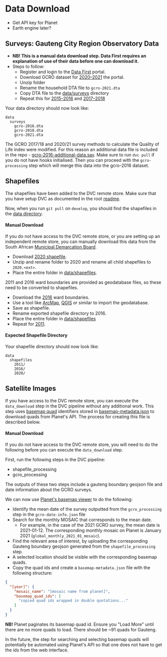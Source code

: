 # Data Download

- Get API key for Planet
- Earth engine later?

## Surveys: Gauteng City Region Observatory Data

- **NB! This is a manual data download step. Data First requires an explanation of use of their data before one can
  download it.**
- Steps to follow:
    - Register and login to the [Data First](https://www.datafirst.uct.ac.za/dataportal/index.php/auth/register) portal.
    - Download GCRO dataset for [2020–2021](https://www.datafirst.uct.ac.za/dataportal/index.php/catalog/874) the
      portal.
    - Unzip folder
    - Rename the household DTA file to `gcro-2021.dta`
    - Copy DTA file to the [data/surveys](/data/surveys) directory
    - Repeat this for [2015–2016](https://www.datafirst.uct.ac.za/dataportal/index.php/catalog/595)
      and [2017–2018](https://www.datafirst.uct.ac.za/dataportal/index.php/catalog/766)

Your data directory should now look like:

```
data
  surveys
    gcro-2016.dta
    gcro-2018.dta
    gcro-2021.dta
```

The GCRO 2017/18 and 2020/21 survey methods to calculate the Quality of Life index were modified. For this
reason an additional data file is included in the
repo - [gcro-2016-additional-data.sav](./surveys/gcro-2016-additional-data.sav). Make sure to run `dvc pull` if you do
not have hooks initialised. Then you can proceed with the `gcro-processing` step which will merge this data into the
gcro-2016 dataset.

## Shapefiles

The shapefiles have been added to the DVC remote store. Make sure that you have setup DVC as documented in the
root [readme](/README.md).

Now, when you run `git pull` on `develop`, you should find the shapefiles in the [data directory](/data/shapefiles).

#### Manual Download

If you do not have access to the DVC remote store, or you are setting up an independent remote store, you can manually
download this data from the South African [Municipal Demarcation Board](https://www.demarcation.org.za/).

* Download [2020 shapefile](https://www.arcgis.com/sharing/rest/content/items/e0223a825ea2481fa72220ad3204276b/data).
* Unzip and rename folder to 2020 and rename all child shapefiles to `2020.<ext>`.
* Place the entire folder in [data/shapefiles](/data/shapefiles).

2011 and 2016 ward boundaries are provided as geodatabase files, so these need to be converted to shapefiles.

* Download the [2016](https://www.arcgis.com/sharing/rest/content/items/cfddb54aab5f4d62b2144d80d49b3fdb/data) ward
  boundaries.
* Use a tool
  like [ArcMap](https://desktop.arcgis.com/en/arcmap/latest/extensions/production-mapping/converting-a-geodatabase-to-shapefiles.htm), [QGIS](https://gis.stackexchange.com/questions/108006/converting-data-from-gdb-into-shapefile-without-arcmap)
  or similar to import the geodatabase.
* Save as shapefile.
* Rename exported shapefile directory to 2016.
* Place the entire folder in [data/shapefiles](/data/shapefiles)
* Repeat for [2011](https://www.arcgis.com/sharing/rest/content/items/12d2deb98816451ab7c4dc09cdfeee6b/data).

#### Expected Shapefile Directory

Your shapefile directory should now look like:

```
data
  shapefiles
    2011/
    2016/
    2020/
```

## Satellite Images

If you have access to the DVC remote store, you can execute the `data_download` step in the DVC pipeline without any
additional work.
This step uses [basemap quad](https://developers.planet.com/docs/basemaps/#basemap-quads) identifiers stored
in [basemap-metadata.json](basemap-metadata/basemap-metadata.json) to download quads from Planet's API.
The process for creating this file is described below.

#### Manual Download

If you do not have access to the DVC remote store, you will need to do the following before you can execute
the `data_download` step.

First, run the following steps in the DVC pipeline:

* shapefile_processing
* gcro_processing

The outputs of these two steps include a gauteng boundary geojson file and date information about the GCRO surveys.

We can now use [Planet's basemap viewer](https://www.planet.com/basemaps) to do the following:

* Identify the mean date of the survey outputted from the `gcro_processing` step in the `gcro-date-info.json` file
* Search for the monthly MOSAIC that corresponds to the mean date.
    * For example, in the case of the 2021 GCRO survey, the mean date is 2021-01-12. The corresponding monthly mosaic on
      Planet is January 2021 (`global_monthly_2021_01_mosaic`).
* Find the relevant area of interest, by uploading the corresponding Gauteng boundary geojson generated from
  the `shapefile_processing` step.
* A selected location should be visible with the corresponding basemap quads.
* Copy the quad ids and create a `basemap-metadata.json` file with the following structure:

```json
{
  "[year]": {
    "mosaic_name": "[mosaic name from planet]",
    "basemap_quad_ids": [
      "copied quad ids wrapped in double quotations..."
    ]
  }
}
```

**NB!** Planet paginates its basemap quad id. Ensure you "Load More" until there are no more quads to load. There should
be ~91 quads for Gauteng.

In the future, the step for searching and selecting basemap quads will potentially be automated using Planet's API so
that one does not have to get the ids from the web interface.